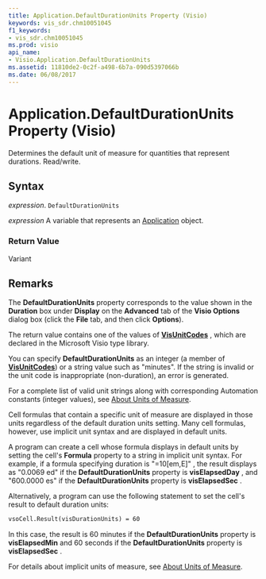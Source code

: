 ```yaml
---
title: Application.DefaultDurationUnits Property (Visio)
keywords: vis_sdr.chm10051045
f1_keywords:
- vis_sdr.chm10051045
ms.prod: visio
api_name:
- Visio.Application.DefaultDurationUnits
ms.assetid: 11810de2-0c2f-a498-6b7a-090d5397066b
ms.date: 06/08/2017
---
```



# Application.DefaultDurationUnits Property (Visio)

Determines the default unit of measure for quantities that represent durations. Read/write.


## Syntax

 _expression_. `DefaultDurationUnits`

 _expression_ A variable that represents an [Application](./Visio.Application.md) object.


### Return Value

Variant


## Remarks

The  **DefaultDurationUnits** property corresponds to the value shown in the **Duration** box under **Display** on the **Advanced** tab of the **Visio Options** dialog box (click the **File** tab, and then click **Options**).

The return value contains one of the values of  **[VisUnitCodes](Visio.visunitcodes.md)** , which are declared in the Microsoft Visio type library.

You can specify  **DefaultDurationUnits** as an integer (a member of **[VisUnitCodes](Visio.visunitcodes.md)**) or a string value such as "minutes". If the string is invalid or the unit code is inappropriate (non-duration), an error is generated.

For a complete list of valid unit strings along with corresponding Automation constants (integer values), see [About Units of Measure](../visio/Concepts/about-units-of-measure-visio.md).

Cell formulas that contain a specific unit of measure are displayed in those units regardless of the default duration units setting. Many cell formulas, however, use implicit unit syntax and are displayed in default units.

A program can create a cell whose formula displays in default units by setting the cell's  **Formula** property to a string in implicit unit syntax. For example, if a formula specifying duration is "=10[em,E]" , the result displays as "0.0069 ed" if the **DefaultDurationUnits** property is **visElapsedDay** , and "600.0000 es" if the **DefaultDurationUnits** property is **visElapsedSec** .

Alternatively, a program can use the following statement to set the cell's result to default duration units: 




```vb
vsoCell.Result(visDurationUnits) = 60
```

In this case, the result is 60 minutes if the  **DefaultDurationUnits** property is **visElapsedMin** and 60 seconds if the **DefaultDurationUnits** property is **visElapsedSec** .

For details about implicit units of measure, see [About Units of Measure](../visio/Concepts/about-units-of-measure-visio.md).


